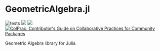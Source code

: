 # GeometricAlgebra.jl

![tests](https://github.com/JuliaGeometricAlgebra/GeometricAlgebra.jl/workflows/Run%20tests/badge.svg)
[![](https://img.shields.io/badge/docs-stable-blue.svg)](https://juliageometricalgebra.github.io/GeometricAlgebra.jl/stable)
[![](https://img.shields.io/badge/docs-dev-blue.svg)](https://juliageometricalgebra.github.io/GeometricAlgebra.jl/dev)
[![ColPrac: Contributor's Guide on Collaborative Practices for Community Packages](https://img.shields.io/badge/ColPrac-Contributor's%20Guide-blueviolet)](https://github.com/SciML/ColPrac)

Geometric Algebra library for Julia.
